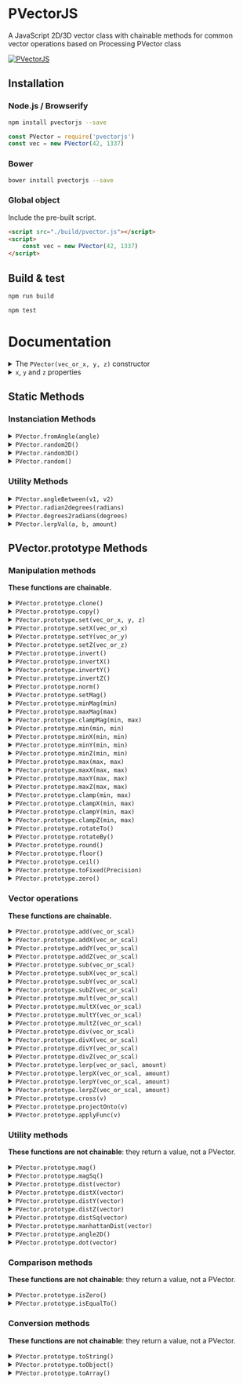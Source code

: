 PVectorJS
=========
A JavaScript 2D/3D vector class with chainable methods for common vector operations based on Processing PVector class

[![PVectorJS](pvectorjs.png)](http://jsbin.com/voselic/edit?html,js,output)

## Installation

### Node.js / Browserify

```bash
npm install pvectorjs --save
```

```javascript
const PVector = require('pvectorjs')
const vec = new PVector(42, 1337)
```

### Bower

```bash
bower install pvectorjs --save
```

### Global object

Include the pre-built script.

```html
<script src="./build/pvector.js"></script>
<script>
    const vec = new PVector(42, 1337)
</script>
```

## Build & test

```bash
npm run build
```

```bash
npm test
```

# Documentation
<details>
<summary>
    The <code>PVector(vec_or_x, y, z)</code> constructor
</summary>
Works with or without the `new` keyword.

```javascript
const v1 = new PVector(100, 50)
console.log(v1.toString()) // "{ x: 100, y: 50, z: 0 }"

// Use constructor without the new keyword:
const v2 = PVector(42, 17, 10)
console.log(v2.toString()) // "{ x: 42, y: 17, z: 10 }"

// Create a new vector from an object:
const v3 = PVector({ x: 30, y: 34, z: 20 })
console.log(v3.toString()) // "{ x: 30, y: 34, z: 20 }"

// Create a new 0 PVector:
const v4 = PVector()
console.log(v4.toString()) // "{ x: 0, y: 0, z: 0 }"
```

#### Params:
- `vec_or_x`: **Object_or_Number**, can be an Object with x, y (and z) properties or the value of the X axis
- `y`: **Number**, value of the Y axis
- `z`: **Number**, value of the Z axis

#### Returns:
- a `PVector` Object
</details>

<details>
<summary><code>x</code>, <code>y</code> and <code>z</code> properties</summary>

A `PVector` always has `x`, `y` and `z` properties:
- <code>x</code>: **Number**, the X axis
- <code>y</code>: **Number**, the Y axis
- <code>z</code>: **Number**, the Z axis

```javascript
const v = new PVector(42, 21, 15)
console.log(v.x) // 42
console.log(v.y) // 21
console.log(v.z) // 15
```
</details>

## Static Methods

### Instanciation Methods

<details>
<summary><code>PVector.fromAngle(angle)</code></summary>
Calculates and returns a new 2D unit vector from the specified angle value (in radians).

```javascript
const v = PVector.fromAngle(0.01)
console.log(v.toString()) // [ 0.99995, 0.009999833, 0.0 ]
```

#### Params:
- **Number** *angle* The angle in radians

#### Returns:
- **PVector** 
</details>

<details>
<summary><code>PVector.random2D()</code></summary>

Returns a new 2D unit vector with a random direction.

```javascript
const v = PVector.random2D()
console.log(v.toArray()) // [ -0.75006354, -0.6613658, 0.0 ]
```

#### Returns:
- a `PVector` Object
</details>

<details>
<summary><code>PVector.random3D()</code></summary>
Returns a new 3D unit vector with a random direction.

```javascript
const v = PVector.random3D()
console.log(v.toArray()) // [ 0.6091097, -0.22805278, -0.7595902 ]
```

#### Returns:
- a `PVector` Object
</details>

<details>
<summary><code>PVector.random()</code></summary>
Returns a new random vector.

```javascript
const v = PVector.random()
console.log(v.toArray()) // [ 0.6091097, 0.87642333, 0.3287632 ]
const v2 = PVector.random(PVector(10, 5, 5)) // can take a max vector
console.log(v2.toArray()) // [ 7.3987323, 1.3217863, 4.3428713 ]
const v3 = PVector.random(PVector(-10, -10), PVector(10, 10)) // can take min and max vectors
console.log(v3.toArray()) // [ 5.3278653, -6.2387621, 0 ]
```

#### Params:
- **vmax_or_vmin** *PVector* used as max if 1 argument, as min if 2 (Optional)
- **vmax** *PVector* used as max (Optional)

#### Returns:
- a `PVector` Object
</details>

### Utility Methods
<details>
<summary><code>PVector.angleBetween(v1, v2)</code></summary>

Calculates and returns the angle (in radians) between two vectors.

```javascript
const v1 = new PVector(10, 20)
const v2 = new PVector(60, 80)
const angle = PVector.angleBetween(v1, v2)
console.log(angle)
// 0.1798535
````

#### Params:
- **PVector** *v1* Any variable of type PVector
- **PVector** *v2* Any variable of type PVector

#### Returns:
- **Number** 
</details>

<details>
<summary><code>PVector.radian2degrees(radians)</code></summary>

Converts a value in radians to a value in degrees.

```javascript
const angleRadians = Math.PI / 2
const angleDegrees = PVector.radians2degrees(angleRadians)
console.log(angleDegrees) // 90
```

#### Params:
- **Number** *radians* An angle in radians

#### Returns:
- **Number** 
</details>

<details>
<summary><code>PVector.degrees2radians(degrees)</code></summary>

Converts a value in degrees to a value in radians.

```javascript
const angleDegrees = 90
const angleRadians = PVector.degrees2radian(angleDegrees)
console.log(angleRadians) // 1.5707963267948966
```

#### Params:
- **Number** *degrees* An angle in degrees

#### Returns:
    - **Number** 
</details>

<details>
<summary><code>PVector.lerpVal(a, b, amount)</code></summary>

Calculates a number between two numbers at a specific increment. The amount parameter is the amount to interpolate between the two values where 0.0 equal to the first point, 0.1 is very near the first point, 0.5 is half-way in between, etc.

```javascript
const foo = PVector.lerpVal(10, 20, 0.75)
console.log(foo) // 17.5
```

#### Params:
- **Number** *a* First value
- **Number** *b* Second value
- **Number** *amount* Number between 0.0 and 1.0

#### Returns:
- **Number** 
</details>

## PVector.prototype Methods

### Manipulation methods

**These functions are chainable.**

<details>
<summary><code>PVector.prototype.clone()</code></summary>

Creates a clone of this vector.

```javascript
const v1 = PVector(10, 10)
const v2 = v1.clone()
v2.toString() // "{ x: 10, y: 10 }"
```

#### Returns:
- **PVector** cloneVec A clone of the vector
</details>

<details>
<summary><code>PVector.prototype.copy()</code></summary>

Alias for `clone` method. Creates a clone of this vector.

```javascript
const v1 = PVector(10, 10)
const v2 = v1.copy()
v2.toString() // "{ x: 10, y: 10 }"
```

#### Returns:
- **PVector** cloneVec A clone of the vector
</details>

<details>
<summary><code>PVector.prototype.set(vec_or_x, y, z)</code></summary>

Sets this vector's components from an object, a value or another vector by copying its components

```javascript
const v1 = new PVector(10, 10, 50)
const v2 = new PVector(20, 20, 20)
v2.set(v1)
console.log(v2.toString()) // "{ x: 10, y: 10, z: 50 }"
```

#### Params:
- **Object_or_Number** *vec_or_x* Can be an Object with x, y (and z) properties or the value of the X axis
- **Number** *y* Value of the y axis
- **Number** *z* Value of the z axis

#### Returns:
- **PVector** `this`
</details>

<details>
<summary><code>PVector.prototype.setX(vec_or_x)</code></summary>

Sets this vector's X component from an object, a value or another vector by copying its X component.

```javascript
const v1 = new PVector(10, 10)
const v2 = new PVector(20, 20)
v2.setX(v1) // equals to v2.setX(10)
console.log(v2.toString()) // "{ x: 10, y: 20, z: 0 }"
```

#### Params:
- **Object_or_Number** *vec_or_x* Can be an Object with x, y (and z) properties, or the value of the X axis

#### Returns:
- **PVector** `this`
</details>

<details>
<summary><code>PVector.prototype.setY(vec_or_y)</code></summary>

Same as setX with Y axis.

#### Params:
- **Object_or_Number** *vec_or_y* Can be an Object with x, y (and z) properties, or the value of the Y axis

#### Returns:
- **PVector** `this`
</details>

<details>
<summary><code>PVector.prototype.setZ(vec_or_z)</code></summary>

Same as setX with Z axis.

#### Params:
- **Object_or_Number** *vec_or_z* Can be an Object with x, y and z properties, or the value of the Z axis

#### Returns:
- **PVector** `this`
</details>

<details>
<summary><code>PVector.prototype.invert()</code></summary>

Inverts each axis.

```javascript
const v = new PVector(100, 50)
v.invert()
v.toString() // x:-100, y:-50
```

#### Returns:
- **PVector** `this`
</details>

<details>
<summary><code>PVector.prototype.invertX()</code></summary>

Inverts the X axis.

```javascript
const v = new PVector(100, 50)

v.invertX()
v.toString()
// x:-100, y:50
```

#### Returns:
- **PVector** `this`
</details>

<details>
<summary><code>PVector.prototype.invertY()</code></summary>

Same as invertX with y axis.

#### Returns:
- **PVector** `this`
</details>

<details>
<summary><code>PVector.prototype.invertZ()</code></summary>

Same as invertX with Z axis.

#### Returns:
- **PVector** `this`
</details>

<details>
<summary><code>PVector.prototype.norm()</code></summary>

Normalize the vector.

#### Returns:
- **PVector** `this`
</details>

<details>
<summary><code>PVector.prototype.setMag()</code></summary>

Sets this vector's magnitude to the passed value or to the passed vector's magnitude.

```javascript
const v1 = new PVector(10, 10, 25)
v1.setMag(10)
console.log(v1.toArray()) // [ 3.481553119113957, 3.481553119113957, 8.703882797784892 ]
```

#### Returns:
- **PVector** `this`
</details>

<details>
<summary><code>PVector.prototype.minMag(min)</code></summary>

Sets the minimum for this vector's magnitude. If the magnitude is inferior to the passed value, this vector will be scaled to the desired magnitude. A vector can also be passed as parameter, its magnitude will be used for comparison.

```javascript
const v1 = new PVector(1, 2, .2)
v1.minMag(5)
console.log(v1.toArray()) // [ 2.2271771, 4.4543543, 0.4454354 ]
```

#### Params:
- **Vector** *min* 

#### Returns:
- **PVector** `this`
</details>

<details>
<summary><code>PVector.prototype.maxMag(max)</code></summary>

Sets the maximum for this vector's magnitude. If the magnitude is superior to the passed value, this vector will be scaled to the desired magnitude. A vector can also be passed as parameter, its magnitude will be used for comparison.

```javascript
const v1 = new PVector(10, 20, 2)
v1.maxMag(5)
console.log(v1.toArray()) // [ 2.2271771, 4.4543543, 0.4454354 ]
```

#### Params:
- **Vector** *max* 

#### Returns:
- **PVector** `this`
</details>

<details>
<summary><code>PVector.prototype.clampMag(min, max)</code></summary>

Constrains this vector's magnitude to the passed values. If the magnitude is inferior or superior to the passed values, this vector will be scaled to reach the desired range (lower limit if inferior, upper limit if superior). Vectors can also be passed as parameter, their magnitudes will be used for comparison.

```javascript
const v1 = new PVector(1, 1, .2)
v1.clampMag(5, 10)
console.log(v1.toArray()) // [ 2.2271771, 4.4543543, 0.4454354 ]
```

#### Params:
- **Vector** *min* 
- **Vector** *max* 

#### Returns:
- **PVector** `this`
</details>

<details>
<summary><code>PVector.prototype.min(min, min)</code></summary>

Sets the minimum for each of this vector's axis to the passed value or to each of the passed vector.

```javascript
const v1 = new PVector(15, 10, 25)
v1.min(12)
console.log(v1.toArray()) // [ 15, 12, 25 ]
```

#### Params:
- **Number** *min* 
- **Vector** *min* 

#### Returns:
- **PVector** `this`
</details>

<details>
<summary><code>PVector.prototype.minX(min, min)</code></summary>

Sets the minimum for this vector's X axis to the passed value or to the passed vector's X axis.

```javascript
const v1 = new PVector(15, 10, 25)
v1.minX(20)
console.log(v1.toArray()) // [ 20, 10, 25 ]
```

#### Params:
- **Number** *min* 
- **Vector** *min* 

#### Returns:
- **PVector** `this`
</details>

<details>
<summary><code>PVector.prototype.minY(min, min)</code></summary>

Same as limitX with Y axis.

#### Params:
- **Number** *min* 
- **Vector** *min* 

#### Returns:
- **PVector** `this`
</details>

<details>
<summary><code>PVector.prototype.minZ(min, min)</code></summary>

Same as limitX with Z axis.

#### Params:
- **Number** *min* 
- **Vector** *min* 

#### Returns:
- **PVector** `this`
</details>

<details>
<summary><code>PVector.prototype.max(max, max)</code></summary>

Sets the maximum for each of this vector's axis to the passed value or to each of the passed vector.

```javascript
const v1 = new PVector(15, 10, 25)
v1.max(12)
console.log(v1.toArray()) // [ 12, 10, 12 ]
```

#### Params:
- **Number** *max* 
- **Vector** *max* 

#### Returns:
- **PVector** `this`
</details>

<details>
<summary><code>PVector.prototype.maxX(max, max)</code></summary>

Sets the maximum for this vector's X axis to the passed value or to the passed vector's X axis.

```javascript
const v1 = new PVector(15, 10, 25)
v1.maxX(12)
console.log(v1.toArray()) // [ 12, 10, 25 ]
```

#### Params:
- **Number** *max* 
- **Vector** *max* 

#### Returns:
- **PVector** `this`
</details>

<details>
<summary><code>PVector.prototype.maxY(max, max)</code></summary>

Same as limitX with Y axis.

#### Params:
- **Number** *max* 
- **Vector** *max* 

#### Returns:
- **PVector** `this`
</details>

<details>
<summary><code>PVector.prototype.maxZ(max, max)</code></summary>

Same as limitX with Z axis.

#### Params:
- **Number** *max* 
- **Vector** *max* 

#### Returns:
- **PVector** `this`
</details>

<details>
<summary><code>PVector.prototype.clamp(min, max)</code></summary>

Constrains each of this vector's axis between the passed min and max.
Min and max can be scalar or vector, in this case each axis will be constrained between the corresponding axis of the passed vectors.

```javascript
const v1 = new PVector(15, 10, 25)
const vmin = new PVector(5, 12, 11)
const vmax = new PVector(35, 18, 20)
v1.clamp(vmin, vmax)
console.log(v1.toArray()) // [ 15, 12, 20 ]
```

#### Params:
- **Vector** *min* 
- **Vector** *max* 

#### Returns:
- **PVector** `this`
</details>

<details>
<summary><code>PVector.prototype.clampX(min, max)</code></summary>

Constrains this vector's X axis between the passed min and max.
Min and max can be scalar or vector, in this case X axis will be constrained between the X axis of the passed vectors.

```javascript
const v1 = new PVector(15, 10, 25)
const vmin = new PVector(17, 12, 11)
const vmax = new PVector(35, 18, 20)
v1.clampX(vmin, vmax)
console.log(v1.toArray()) // [ 17, 10, 25 ]
```

#### Params:
- **Vector** *min* 
- **Vector** *max* 

#### Returns:
- **PVector** `this`
</details>

<details>
<summary><code>PVector.prototype.clampY(min, max)</code></summary>

Same as clampX with Y axis.

#### Params:
- **Vector** *min* 
- **Vector** *max* 

#### Returns:
- **PVector** `this`
</details>

<details>
<summary><code>PVector.prototype.clampZ(min, max)</code></summary>

Same as clampX with Z axis.

#### Params:
- **Vector** *min* 
- **Vector** *max* 

#### Returns:
- **PVector** `this`
</details>

<details>
<summary><code>PVector.prototype.rotateTo()</code></summary>

Rotates a vector to the specified angle in radians (2D vectors only), while maintaining the same magnitude.

```javascript
const v = new PVector(10, 20)
v.rotateTo(Math.PI / 2)
console.log(v.toArray()) // [ -20, 9.9999999, 0 ]
```

#### Returns:
- **PVector** `this`
</details>

<details>
<summary><code>PVector.prototype.rotateBy()</code></summary>

Adds the passed angle in radians to the vector's rotation(2D vectors only), while maintaining the same magnitude.

```javascript
const v = new PVector(10, 0)
v.rotateBy(Math.PI / 2)
console.log(v.toArray()) // [ 0, -9.9999999, 0 ]
```

#### Returns:
- **PVector** `this`
</details>

<details>
<summary><code>PVector.prototype.round()</code></summary>

Rounds each of this vector's axis to an integer value.

```javascript
const v = new PVector(100.2254, 50.9786)
v.round()
console.log(v.toString()) // "{ x: 100, y: 51, z: 0 }"
```

#### Returns:
- **PVector** `this`
</details>

<details>
<summary><code>PVector.prototype.floor()</code></summary>

Floors each of this vector's axis to an integer value.

```javascript
const v = new PVector(100.2254, 50.9786)
v.floor()
console.log(v.toString()) // "{ x: 100, y: 50, z: 0 }"
```

#### Returns:
- **PVector** `this`
</details>

<details>
<summary><code>PVector.prototype.ceil()</code></summary>

Ceils each of this vector's axis to an integer value.

```javascript
const v = new PVector(100.2254, 50.9786)
v.ceil()
console.log(v.toString()) // "{ x: 101, y: 51, z: 0 }"
```

#### Returns:
- **PVector** `this`
</details>

<details>
<summary><code>PVector.prototype.toFixed(Precision)</code></summary>

Rounds axis to a certain precision.

```javascript
const v = new PVector(100.2254, 50.9786)
v.toFixed(2)
console.log(v.toString()) // "{ x: 100.22, y: 50.97, z: 0 }"
```

#### Params:
- **Number** *Precision* (default: 8)

#### Returns:
- **PVector** `this`
</details>

<details>
<summary><code>PVector.prototype.zero()</code></summary>

Sets each of this vector's axis to 0.

```javascript
const v1 = new PVector(10, 10, 25)
v1.zero()
console.log(v1.toArray()) // [ 0, 0, 0 ]
```

#### Returns:
- **PVector** `this`
</details>

### Vector operations

**These functions are chainable.**

<details>
<summary><code>PVector.prototype.add(vec_or_scal)</code></summary>

Adds another vector to this one or adds the given scalar to each vector's axis.

```javascript
const v1 = new PVector(10, 10, 25)
const v2 = new PVector(20, 30, 10)
v1.add(v2)
console.log(v1.toString()) // "{ x: 30, y: 40, z: 35 }"
v1.add(5)
console.log(v1.toString()) // "{ x: 35, y: 45, z: 40 }"
```

#### Params:
- **PVector** *vec_or_scal* The other vector you want to add to this one or the scalar to add

#### Returns:
- **PVector** `this`
</details>

<details>
<summary><code>PVector.prototype.addX(vec_or_scal)</code></summary>

Adds another vector's X axis to this one or adds the given scalar to this one's X axis.

```javascript
const v1 = new PVector(10, 10, 25)
const v2 = new PVector(20, 30, 10)
v1.addX(v2)
console.log(v1.toString()) // "{ x: 30, y: 10, z: 25 }"
v1.addX(5)
console.log(v1.toString()) // "{ x: 35, y: 10, z: 25 }"
```

#### Params:
- **PVector** *vec_or_scal* The other vector you want to add or the scalar to add to this one's X axis

#### Returns:
- **PVector** `this`
</details>

<details>
<summary><code>PVector.prototype.addY(vec_or_scal)</code></summary>

Same as addX with Y axis.

#### Params:
- **PVector** *vec_or_scal* The other vector you want to add or the scalar to add to this one's Y axis

#### Returns:
- **PVector** `this`
</details>

<details>
<summary><code>PVector.prototype.addZ(vec_or_scal)</code></summary>

Same as addX with Z axis.

#### Params:
- **PVector** *vec_or_scal* The other vector you want to add or the scalar to add to this one's Z axis

#### Returns:
- **PVector** `this`
</details>

<details>
<summary><code>PVector.prototype.sub(vec_or_scal)</code></summary>

Substracts another vector from this one or substracts the given scalar from each vector's axis.

```javascript
const v1 = new PVector(10, 10, 25)
const v2 = new PVector(20, 30, 10)
v1.sub(v2)
console.log(v1.toString()) // "{ x: -10, y: -20, z: 15 }"
v1.sub(5)
console.log(v1.toString()) // "{ x: -15, y: -25, z: 10 }"
```

#### Params:
- **PVector** *vec_or_scal* The other vector you want to substract from this one or the scalar to substract

#### Returns:
- **PVector** `this`
</details>

<details>
<summary><code>PVector.prototype.subX(vec_or_scal)</code></summary>

Substracts another vector's X axis from this one or substracts the given scalar from this one's X axis.

```javascript
const v1 = new PVector(10, 10, 25)
const v2 = new PVector(20, 30, 10)
v1.subX(v2)
console.log(v1.toString()) // "{ x: -10, y: 10, z: 25 }"
v1.subX(5)
console.log(v1.toString()) // "{ x: -15, y: 10, z: 25 }"
```

#### Params:
- **PVector** *vec_or_scal* The other vector you want to substract or the scalar to substract from this one's X axis

#### Returns:
- **PVector** `this`
</details>

<details>
<summary><code>PVector.prototype.subY(vec_or_scal)</code></summary>

Same as subX with Y axis.

#### Params:
- **PVector** *vec_or_scal* The other vector you want to substract or the scalar to substract from this one's Y axis

#### Returns:
- **PVector** `this`
</details>

<details>
<summary><code>PVector.prototype.subZ(vec_or_scal)</code></summary>

Same as subX with Z axis.

#### Params:
- **PVector** *vec_or_scal* The other vector you want to substract or the scalar to substract from this one's Z axis

#### Returns:
- **PVector** `this`
</details>

<details>
<summary><code>PVector.prototype.mult(vec_or_scal)</code></summary>

Multiplies another vector with this one or multiplies the given scalar with each vector's axis.

```javascript
const v1 = new PVector(10, 10, 25)
const v2 = new PVector(20, 30, 10)
v1.mult(v2)
console.log(v1.toString()) // "{ x: 200, y: 300, z: 250 }"
v1.mult(5)
console.log(v1.toString()) // "{ x: 1000, y: 1500, z: 1250 }"
```

#### Params:
- **PVector** *vec_or_scal* The other vector you want to multiply with this one or the scalar to multiply

#### Returns:
- **PVector** `this`
</details>

<details>
<summary><code>PVector.prototype.multX(vec_or_scal)</code></summary>

Multiplies another vector's X axis with this one or multiplies the given scalar with this one's X axis.

```javascript
const v1 = new PVector(10, 10, 25)
const v2 = new PVector(20, 30, 10)
v1.subX(v2)
console.log(v1.toString()) // "{ x: 200, y: 10, z: 25 }"
v1.subX(5)
console.log(v1.toString()) // "{ x: 1000, y: 10, z: 25 }"
```

#### Params:
- **PVector** *vec_or_scal* The other vector you want to multiply or the scalar to multiply with this one's X axis

#### Returns:
- **PVector** `this`
</details>

<details>
<summary><code>PVector.prototype.multY(vec_or_scal)</code></summary>

Same as multX with Y axis.

#### Params:
- **PVector** *vec_or_scal* The other vector you want to multiply or the scalar to multiply with this one's Y axis

#### Returns:
- **PVector** `this`
</details>

<details>
<summary><code>PVector.prototype.multZ(vec_or_scal)</code></summary>

Same as multX with Z axis.

#### Params:
- **PVector** *vec_or_scal* The other vector you want to multiply or the scalar to multiply with this one's Z axis

#### Returns:
- **PVector** `this`
</details>

<details>
<summary><code>PVector.prototype.div(vec_or_scal)</code></summary>

Divides this vector by another one or divides each vector's axis by the given scalar.

```javascript
const v1 = new PVector(20, 30, 10)
const v2 = new PVector(10, 10, 5)
v1.div(v2)
console.log(v1.toString()) // "{ x: 2, y: 3, z: 2 }"
v1.div(2)
console.log(v1.toString()) // "{ x: 1, y: 1.5, z: 1 }"
```

#### Params:
- **PVector** *vec_or_scal* The other vector you want to divide this one by or the scalar to divide by

#### Returns:
- **PVector** `this`
</details>

<details>
<summary><code>PVector.prototype.divX(vec_or_scal)</code></summary>

Divides this vector's X axis by another one's or divides this vector's X axis by the given scalar.

```javascript
const v1 = new PVector(20, 30, 10)
const v2 = new PVector(10, 10, 5)
v1.divX(v2)
console.log(v1.toString()) // "{ x: 2, y: 30, z: 10 }"
v1.divX(2)
console.log(v1.toString()) // "{ x: 1, y: 30, z: 10 }"
```

#### Params:
- **PVector** *vec_or_scal* The other vector you want to divide this one's X axis by or the scalar to divide this one's X axis by.

#### Returns:
- **PVector** `this`
</details>

<details>
<summary><code>PVector.prototype.divY(vec_or_scal)</code></summary>

Same as divX with Y axis.

#### Params:
- **PVector** *vec_or_scal* The other vector you want to divide this one's Y axis by or the scalar to divide this one's Y axis by.

#### Returns:
- **PVector** `this`
</details>

<details>
<summary><code>PVector.prototype.divZ(vec_or_scal)</code></summary>

Same as divX with Z axis.

#### Params:
- **PVector** *vec_or_scal* The other vector you want to divide this one's Z axis by or the scalar to divide this one's Z axis by.

#### Returns:
- **PVector** `this`
</details>

<details>
<summary><code>PVector.prototype.lerp(vec_or_sacl, amount)</code></summary>

Performs a linear interpolation towards another vector. A value can be passed instead of a vector.

```javascript
const v1 = new PVector(100, 100)
const v2 = new PVector(200, 200)
v1.lerp(v2, 0.5)
console.log(v2.toArray()) // [ 150, 150, 0 ]
```

#### Params:
- **PVector** *vec_or_sacl* The other vector or value
- **Number** *amount* The blend amount

#### Returns:
- **PVector** `this`
</details>

<details>
<summary><code>PVector.prototype.lerpX(vec_or_scal, amount)</code></summary>

Performs a linear interpolation of this vector's X  towards another vector's X axis. A value can be passed instead of a vector.

```javascript
const v1 = new PVector(100, 100)
const v2 = new PVector(200, 200)
v1.lerpX(v2, 0.7)
console.log(v1.toArray()) // [ 170, 100, 0 ]
v1.lerpX(270, 0.5)
console.log(v1.toArray()) // [ 220, 100, 0 ]
```

#### Params:
- **PVector** *vec_or_scal* The other vector or value
- **Number** *amount* The blend amount

#### Returns:
- **PVector** `this`
</details>

<details>
<summary><code>PVector.prototype.lerpY(vec_or_scal, amount)</code></summary>

Same as lerpX with Y axis.

#### Params:
- **PVector** *vec_or_scal* The other vector or value
- **Number** *amount* The blend amount

#### Returns:
- **PVector** `this`
</details>

<details>
<summary><code>PVector.prototype.lerpZ(vec_or_scal, amount)</code></summary>

Same as lerpX with Z axis.

#### Params:
- **PVector** *vec_or_scal* The other vector or value
- **Number** *amount* The blend amount

#### Returns:
- **PVector** `this`
</details>

<details>
<summary><code>PVector.prototype.cross(v)</code></summary>

Calculates and returns a vector composed of the cross product between two vectors, setting itself to the result.

```javascript
const v = new PVector(10, 20, 2)
const v2 = new PVector(60, 80, 6)
v.cross(v2)
console.log(v.toArray()) // [ -40, 360, -24800 ]
```

#### Params:
- **PVector** *v* The vector to calculate the cross product

#### Returns:
- **PVector** `this`
</details>

<details>
<summary><code>PVector.prototype.projectOnto(v)</code></summary>

Projects this vector onto another vector, setting itself to the result.

```javascript
const v = new PVector(100, 0)
const v2 = new PVector(100, 100)
v.projectOnto(v2)
console.log(v.toString()) // "{ x: 50, y: 50, z: 0 }"
```

#### Params:
- **PVector** *v* the vector to calculate the cross product

#### Returns:
- **PVector** `this`
</details>

<details>
<summary><code>PVector.prototype.applyFunc(v)</code></summary>

Applies a function taking a vector as argument to this vector. Allows extending of the library while keeping chaining

```javascript
const doubleXY = pvec => {
    pvec.x *= 2
    pvec.y *= 2
}
const v = new PVector(100, 40)
v.applyFunc(doubleXY)
console.log(v.toString()) // "{ x: 200, y: 80, z: 0 }"
```

#### Params:
- **Function** *f* The function you want to apply to this vector

#### Returns:
- **PVector** `this`
</details>

### Utility methods

**These functions are not chainable**: they return a value, not a PVector.

<details>
<summary><code>PVector.prototype.mag()</code></summary>

Returns the vector's magnitude or alias of `setMag` if a value is passed as parameter.

```javascript
const v1 = new PVector(4, 3)
console.log(v1.mag()) // 5
v1.mag(10)
console.log(v1.mag()) // 10
```
#### Params:
- **Number_or_undefined** *mag* if a parameter is passed, sets the magnitude of the vector

#### Returns:
- **Number_or_this** magnitude_or_this Return magnitude or this if a value is passed as parameter
</details>

<details>
<summary><code>PVector.prototype.magSq()</code></summary>

Returns the vector's squared magnitude.

```javascript
const v1 = new PVector(10, 10, 25)
console.log(v1.magSq()) // 825
```

#### Returns:
- **Number** magnitude
</details>

<details>
<summary><code>PVector.prototype.dist(vector)</code></summary>

Calculates the euclidean distance between this vector and another.

```javascript
const v1 = new PVector(100, 50)
const v2 = new PVector(200, 60)
console.log(v1.dist(v2)) // 100.4987562112089
```

#### Params:
- **PVector** *vector* 

#### Returns:
- **Number** distance
</details>

<details>
<summary><code>PVector.prototype.distX(vector)</code></summary>

Calculates the distance of the X axis between this vector and another.

```javascript
const v1 = new PVector(100, 50)
const v2 = new PVector(200, 60)
console.log(v1.distX(v2)) // -100
```

#### Params:
- **PVector** *vector* 

#### Returns:
- **Number** distance
</details>

<details>
<summary><code>PVector.prototype.distY(vector)</code></summary>

Same as distX with Y axis.

#### Params:
- **PVector** *vector* 

#### Returns:
- **Number** distance
</details>

<details>
<summary><code>PVector.prototype.distZ(vector)</code></summary>

Same as distX with Z axis.

#### Params:
- **PVector** *vector* 

#### Returns:
- **Number** distance
</details>

<details>
<summary><code>PVector.prototype.distSq(vector)</code></summary>

Calculates the squared euclidean distance between this vector and another.

```javascript
const v1 = new PVector(100, 50)
const v2 = new PVector(200, 60)
console.log(v1.distSq(v2)) // 10100
```

#### Params:
- **PVector** *vector* 

#### Returns:
- **Number** distance
</details>

<details>
<summary><code>PVector.prototype.manhattanDist(vector)</code></summary>

Calculates the Manhattan distance between this vector and another.

```javascript
const v1 = new PVector(100, 50)
const v2 = new PVector(200, 60)
console.log(v1.manhattanDist(v2)) // 110
```

#### Params:
- **PVector** *vector* 

#### Returns:
- **Number** distance
</details>

<details>
<summary><code>PVector.prototype.angle2D()</code></summary>

Calculates the angle of rotation in radians for a vector (2D vectors only).

```javascript
const v1 = new PVector(10, 20)
console.log(v1.angle2D()) // 1.1071488
```

#### Returns:
- **Number** angle
</details>

<details>
<summary><code>PVector.prototype.dot(vector)</code></summary>

Calculates the dot product of this vector and another.

```javascript
const v1 = new PVector(100, 50)
const v2 = new PVector(200, 60)
console.log(v1.dot(v2)) // 23000
```

#### Params:
- **PVector** *vector* 

#### Returns:
- **Number** value Dot product
</details>

### Comparison methods

**These functions are not chainable**: they return a value, not a PVector.

<details>
<summary><code>PVector.prototype.isZero()</code></summary>

Returns a true if vector is (0, 0, 0).

```javascript
const v = new PVector(100, 50, 130)
v.zero()
console.log(v.isZero()) // true
```

#### Returns:
- **Boolean** 
</details>

<details>
<summary><code>PVector.prototype.isEqualTo()</code></summary>

Returns true if each of this vector' axis are the same as another vector's.

```javascript
const v1 = new PVector(100, 50, 70)
const v2 = new PVector(100, 50, 70)
const vec3 = new PVector(100, 10, 70)
console.log(v1.isEqualTo(v2)) // true
console.log(v1.isEqualTo(vec3)) // false
```

#### Returns:
- **Boolean** 
</details>

### Conversion methods

**These functions are not chainable**: they return a value, not a PVector.

<details>
<summary><code>PVector.prototype.toString()</code></summary>

Returns a String representation of this vector's x, y and z axis.

```javascript
const v1 = new PVector(100, 50, 70)
console.log(v1.toString()) // "{ x: 100, y: 50, z: 70 }"
```

#### Returns:
- **String** 
</details>

<details>
<summary><code>PVector.prototype.toObject()</code></summary>

Returns an Object representation of this vector's x, y and z axis.

```javascript
const v1 = new PVector(100, 50, 70)
console.log(v1.toObject()) // { x: 100, y: 50, z: 70 }
```

#### Returns:
- **Object** 
</details>

<details>
<summary><code>PVector.prototype.toArray()</code></summary>

Returns an Array representation of this vector's x, y and z axis.

```javascript
const v1 = new PVector(100, 50, 70)
console.log(v1.toArray()) // [ 100, 50, 70 ]
```

#### Returns:
- **Array** 
</details>

